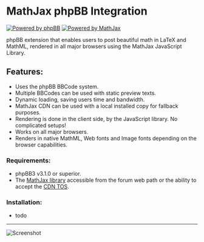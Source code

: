 # MathJax phpBB Integration #

[![Powered by phpBB][1]][2]
[![Powered by MathJax][3]][4]

phpBB extension that enables users to post beautiful math in LaTeX and MathML, rendered in all major browsers using the MathJax JavaScript Library.

## Features: ##
* Uses the phpBB BBCode system.
* Multiple BBCodes can be used with static preview texts.
* Dynamic loading, saving users time and bandwidth.
* MathJax CDN can be used with a local installed copy for fallback purposes.
* Rendering is done in the client side, by the JavaScript library. No complicated setups!
* Works on all major browsers.
* Renders in native MathML, Web fonts and Image fonts depending on the browser capabilities.

### Requirements: ###
* phpBB3 v3.1.0 or superior.
* The [MathJax library][5] accessible from the forum web path or the ability to accept the [CDN TOS][6].

### Installation: ###
* todo

*****************

![Screenshot][9]

 [1]: https://github.com/sergio91pt/MathJax-phpBB-Integration/raw/master/contrib/images/phpbb.png
 [2]: http://www.phpbb.com
 [3]: https://github.com/sergio91pt/MathJax-phpBB-Integration/raw/master/contrib/images/mathjax.gif
 [4]: http://www.mathjax.org/
 [5]: http://www.mathjax.org/download/
 [6]: http://www.mathjax.org/download/mathjax-cdn-terms-of-service/
 [7]: http://www.phpbb.com/mods/automod/
 [8]: https://github.com/sergio91pt/MathJax-phpBB-Integration/wiki
 [9]: https://github.com/sergio91pt/MathJax-phpBB-Integration/raw/master/contrib/images/screenshot2.png
